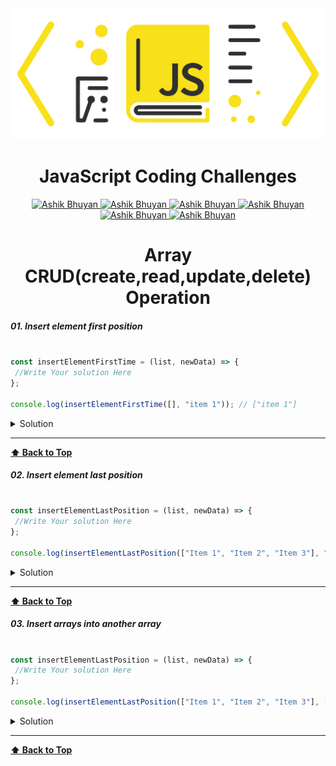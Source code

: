 <img src='./images/logo.png'  alt='JavaScript Coding Challenges Ashik Bhuyan' id='header'/>

<h1 align="center" >JavaScript Coding Challenges </h1>


<div align="center" >

<a href="mailto:ashikbhuyan.swe.diu@gmail.com">
<img
src='https://img.shields.io/badge/Gmail-D14836?style=for-the-badge&logo=gmail&logoColor=white'
alt='Ashik Bhuyan'
/>
</a>

<a href="tel:+8801793605043">
<img
src='https://img.shields.io/badge/WhatsApp-25D366?style=for-the-badge&logo=whatsapp&logoColor=white'
alt='Ashik Bhuyan'
/>
</a>
<a href="https://portfolio-70e38.web.app/" target="_blank">
<img
src='https://img.shields.io/badge/website-000000?style=for-the-badge&logo=About.me&logoColor=white'
alt='Ashik Bhuyan'
/>
</a>
<a href="https://www.facebook.com/ashikbhuyan17" target="_blank">
<img
src='https://img.shields.io/badge/Facebook-1877F2?style=for-the-badge&logo=facebook&logoColor=white'
alt='Ashik Bhuyan'
/>
</a>

<a href="https://www.linkedin.com/in/ashik17/" target="_blank">
<img
src='https://img.shields.io/badge/LinkedIn-0077B5?style=for-the-badge&logo=linkedin&logoColor=white'
alt='Ashik Bhuyan'
/>
</a>

<a href="https://github.com/ashikbhuyan17" target="_blank">
<img
src='https://img.shields.io/badge/GitHub-100000?style=for-the-badge&logo=github&logoColor=white'
alt='Ashik Bhuyan'
/>
</a>

</div>

<h1 align="center" >Array CRUD(create,read,update,delete) Operation </h1>


##### 01. Insert element first position

```js

const insertElementFirstTime = (list, newData) => {
 //Write Your solution Here
};

console.log(insertElementFirstTime([], "item 1")); // ["item 1"]

```

<details><summary style="cursor:pointer">Solution</summary>

```js
const insertElementFirstTime = (list, newData) => {
  for (let index = list.length - 1; index >= list.length - 1; index--) {
    list[index + 1] = newData;
  }
  return list;
};


const newData = "item 1";
const displayInsertElementFirstTime = insertElementFirstTime([], newData);
console.log("🚀 insert element first position", displayInsertElementFirstTime);
```  

</details>

---
**[⬆ Back to Top](#header)**

##### 02. Insert element last position

```js

const insertElementLastPosition = (list, newData) => {
 //Write Your solution Here
};

console.log(insertElementLastPosition(["Item 1", "Item 2", "Item 3"], "item 4")); // ["Item 1", "Item 2", "Item 3", "item 4"]

```

<details><summary style="cursor:pointer">Solution</summary>

```js
const insertElementLastPosition = (list, newData) => {
  for (let index = list.length - 1; index >= list.length - 1; index--) {
    list[index + 1] = newData;
  }
  return list;
};


const list = ["Item 1", "Item 2", "Item 3"];
const newData = "Item 4";
const displayInsertElementLastPosition = insertElementLastPosition(list,newData);
console.log( "🚀 insert element last position",displayInsertElementLastPosition);

```  

</details>

---
**[⬆ Back to Top](#header)**


##### 03. Insert arrays into another array

```js

const insertElementLastPosition = (list, newData) => {
 //Write Your solution Here
};

console.log(insertElementLastPosition(["Item 1", "Item 2", "Item 3"], ["item 4","item 5"])); // ["Item 1", "Item 2", "Item 3", "item 4","item 5"]

```

<details><summary style="cursor:pointer">Solution</summary>

```js
const insertElementLastPosition = (list, newData) => {
  for (let index = list.length ; index >= list.length ; index--) {
    for (let arrayIndex = 0; arrayIndex < newData.length; arrayIndex++) {
      const element = newData[arrayIndex];
      list[index + arrayIndex] = element;
    }
  }
  return list;
};


const list = ["Item 1", "Item 2", "Item 3"];
const newData = ["Item 4", "Item 5"];
const displayInsertElementLastPosition = insertElementLastPosition(
  list,
  newData
);
console.log(
  "🚀 insert element last position",
  displayInsertElementLastPosition
);






```  

</details>

---
**[⬆ Back to Top](#header)**
